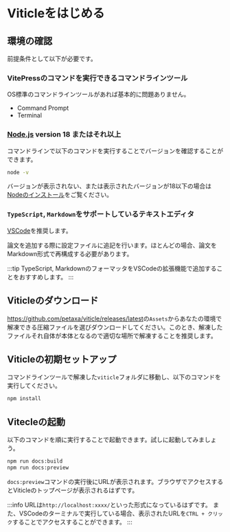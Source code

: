 # Viticleをはじめる

## 環境の確認

前提条件として以下が必要です。

### VitePressのコマンドを実行できるコマンドラインツール <Badge type="danger" text="必須" />

OS標準のコマンドラインツールがあれば基本的に問題ありません。

- Command Prompt
- Terminal

### [Node.js](https://nodejs.org/) version 18 またはそれ以上 <Badge type="danger" text="必須" />

コマンドラインで以下のコマンドを実行することでバージョンを確認することができます。

```sh
node -v
```

バージョンが表示されない、または表示されたバージョンが18以下の場合は[Nodeのインストール](./_dev/memo.md)をご覧ください。

### `TypeScript`, `Markdown`をサポートしているテキストエディタ <Badge type="tip" text="推奨" />

[VSCode](https://code.visualstudio.com/)を推奨します。

論文を追加する際に設定ファイルに追記を行います。ほとんどの場合、論文をMarkdown形式で再構成する必要があります。

:::tip
TypeScript, MarkdownのフォーマッタをVSCodeの拡張機能で追加することをおすすめします。
:::

## Viticleのダウンロード

<https://github.com/petaxa/viticle/releases/latest>の`Assets`からあなたの環境で解凍できる圧縮ファイルを選びダウンロードしてください。このとき、解凍したファイルそれ自体が本体となるので適切な場所で解凍することを推奨します。

## Viticleの初期セットアップ

コマンドラインツールで解凍した`viticle`フォルダに移動し、以下のコマンドを実行してください。

```sh
npm install
```

## Vitecleの起動

以下のコマンドを順に実行することで起動できます。試しに起動してみましょう。

```sh
npm run docs:build
npm run docs:preview
```

`docs:preview`コマンドの実行後にURLが表示されます。ブラウザでアクセスするとViticleのトップページが表示されるはずです。

:::info
URLは`http://localhost:xxxx/`といった形式になっているはずです。
また、VSCodeのターミナルで実行している場合、表示されたURLを`CTRL + クリック`することでアクセスすることができます。
:::
